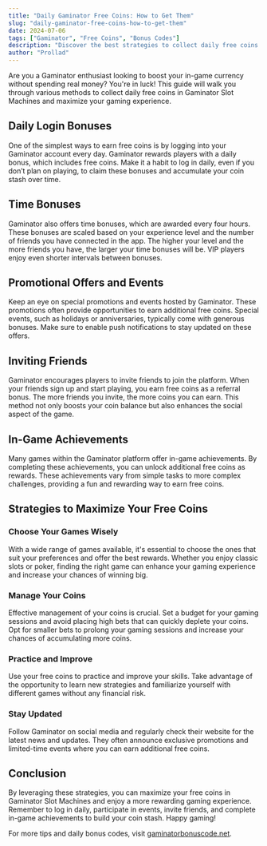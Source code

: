 ```yaml
---
title: "Daily Gaminator Free Coins: How to Get Them"
slug: "daily-gaminator-free-coins-how-to-get-them"
date: 2024-07-06
tags: ["Gaminator", "Free Coins", "Bonus Codes"]
description: "Discover the best strategies to collect daily free coins in Gaminator Slot Machines and maximize your gaming experience."
author: "Prollad"
---
```


Are you a Gaminator enthusiast looking to boost your in-game currency without spending real money? You're in luck! This guide will walk you through various methods to collect daily free coins in Gaminator Slot Machines and maximize your gaming experience.

## Daily Login Bonuses

One of the simplest ways to earn free coins is by logging into your Gaminator account every day. Gaminator rewards players with a daily bonus, which includes free coins. Make it a habit to log in daily, even if you don’t plan on playing, to claim these bonuses and accumulate your coin stash over time.

## Time Bonuses

Gaminator also offers time bonuses, which are awarded every four hours. These bonuses are scaled based on your experience level and the number of friends you have connected in the app. The higher your level and the more friends you have, the larger your time bonuses will be. VIP players enjoy even shorter intervals between bonuses.

## Promotional Offers and Events

Keep an eye on special promotions and events hosted by Gaminator. These promotions often provide opportunities to earn additional free coins. Special events, such as holidays or anniversaries, typically come with generous bonuses. Make sure to enable push notifications to stay updated on these offers.

## Inviting Friends

Gaminator encourages players to invite friends to join the platform. When your friends sign up and start playing, you earn free coins as a referral bonus. The more friends you invite, the more coins you can earn. This method not only boosts your coin balance but also enhances the social aspect of the game.

## In-Game Achievements

Many games within the Gaminator platform offer in-game achievements. By completing these achievements, you can unlock additional free coins as rewards. These achievements vary from simple tasks to more complex challenges, providing a fun and rewarding way to earn free coins.

## Strategies to Maximize Your Free Coins

### Choose Your Games Wisely

With a wide range of games available, it's essential to choose the ones that suit your preferences and offer the best rewards. Whether you enjoy classic slots or poker, finding the right game can enhance your gaming experience and increase your chances of winning big.

### Manage Your Coins

Effective management of your coins is crucial. Set a budget for your gaming sessions and avoid placing high bets that can quickly deplete your coins. Opt for smaller bets to prolong your gaming sessions and increase your chances of accumulating more coins.

### Practice and Improve

Use your free coins to practice and improve your skills. Take advantage of the opportunity to learn new strategies and familiarize yourself with different games without any financial risk.

### Stay Updated

Follow Gaminator on social media and regularly check their website for the latest news and updates. They often announce exclusive promotions and limited-time events where you can earn additional free coins.

## Conclusion

By leveraging these strategies, you can maximize your free coins in Gaminator Slot Machines and enjoy a more rewarding gaming experience. Remember to log in daily, participate in events, invite friends, and complete in-game achievements to build your coin stash. Happy gaming!

For more tips and daily bonus codes, visit [gaminatorbonuscode.net](https://www.gaminatorbonuscode.net).